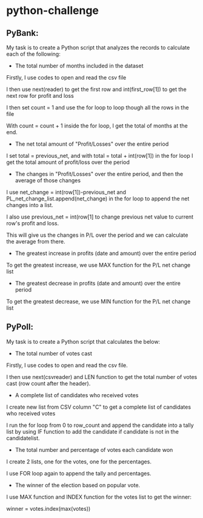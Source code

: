 # python-challenge
## PyBank:

My task is to create a Python script that analyzes the records to calculate each of the following:

* The total number of months included in the dataset

Firstly,  I use codes to open and read the csv file

I then use next(reader) to get the first row and int(first_row[1]) to get the next row for profit and loss

I then set count = 1 and use the for loop to loop though all the rows in the file

With count = count + 1 inside the for loop, I get the total of months at the end.

* The net total amount of "Profit/Losses" over the entire period

I set total = previous_net, and with total = total + int(row[1])  in the for loop I get the total amount of profit/loss over the period

* The changes in "Profit/Losses" over the entire period, and then the average of those changes

I use net_change = int(row[1])-previous_net and PL_net_change_list.append(net_change) in the for loop to append the net changes into a list.

I also use previous_net = int(row[1] to change previous net value to current row's profit and loss.

This will give us the changes in P/L over the period and we can calculate the average from there.

* The greatest increase in profits (date and amount) over the entire period

To get the greatest increase, we use MAX function for the P/L net change list

* The greatest decrease in profits (date and amount) over the entire period

To get the greatest decrease, we use MIN function for the P/L net change list

## PyPoll:

My task is to create a Python script that calculates the below:

* The total number of votes cast

Firstly, I use codes to open and read the csv file.

I then use next(csvreader) and LEN function to get the total number of votes cast (row count after the header).


* A complete list of candidates who received votes

I create new list from CSV column "C" to get a complete list of candidates who received votes

I run the for loop from 0 to row_count and append the candidate into a tally list by using IF function to add the candidate if candidate is not in the candidatelist.

* The total number and percentage of votes each candidate won

I create 2 lists, one for the votes, one for the percentages.

I use FOR loop again to append the tally and percentages.

* The winner of the election based on popular vote.

I use MAX function and INDEX function for the votes list to get the winner:

winner = votes.index(max(votes))    
